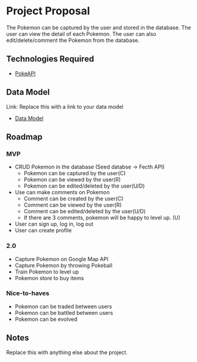 # Project Proposal

The Pokemon can be captured by the user and stored in the database. The user can view the detail of each Pokemon. The user can also edit/delete/comment the Pokemon from the database.

## Technologies Required

- [PokeAPI](https://pokeapi.co/)

## Data Model

Link: Replace this with a link to your data model
- [Data Model](https://app.diagrams.net/?src=about#HAlanChu61%2FPokemons%2Fmain%2FPokemons_model)

## Roadmap

### MVP

- CRUD Pokemon in the database (Seed databse -> Fecth API)
    - Pokemon can be captured by the user(C)
    - Pokemon can be viewed by the user(R)
    - Pokemon can be edited/deleted by the user(U/D)
- Use can make comments on Pokemon
    - Comment can be created by the user(C)
    - Comment can be viewed by the user(R)
    - Comment can be edited/deleted by the user(U/D)
    - If there are 3 comments, pokemon will be happy to level up. (U)
- User can sign up, log in, log out
- User can create profile

### 2.0

- Capture Pokemon on Google Map API
- Capture Pokemon by throwing Pokeball
- Train Pokemon to level up
- Pokemon store to buy items

### Nice-to-haves

- Pokemon can be traded between users
- Pokemon can be battled between users
- Pokemon can be evolved


## Notes

Replace this with anything else about the project.